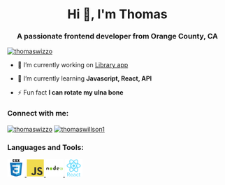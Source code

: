 <h1 align="center">Hi 👋, I'm Thomas</h1>
<h3 align="center">A passionate frontend developer from Orange County, CA</h3>

<p align="left"> <a href="https://twitter.com/thomaswizzo" target="blank"><img src="https://img.shields.io/twitter/follow/thomaswizzo?logo=twitter&style=for-the-badge" alt="thomaswizzo" /></a> </p>

- 🔭 I’m currently working on [Library app](https://github.com/Wizzo1337/the-odin-project/tree/main/Library%20App)

- 🌱 I’m currently learning **Javascript, React, API**

- ⚡ Fun fact **I can rotate my ulna bone**

<h3 align="left">Connect with me:</h3>
<p align="left">
<a href="https://twitter.com/thomaswizzo" target="blank"><img align="center" src="https://raw.githubusercontent.com/rahuldkjain/github-profile-readme-generator/master/src/images/icons/Social/twitter.svg" alt="thomaswizzo" height="30" width="40" /></a>
<a href="https://linkedin.com/in/thomaswillson1" target="blank"><img align="center" src="https://raw.githubusercontent.com/rahuldkjain/github-profile-readme-generator/master/src/images/icons/Social/linked-in-alt.svg" alt="thomaswillson1" height="30" width="40" /></a>
</p>

<h3 align="left">Languages and Tools:</h3>
<p align="left"> <a href="https://www.w3schools.com/css/" target="_blank" rel="noreferrer"> <img src="https://raw.githubusercontent.com/devicons/devicon/master/icons/css3/css3-original-wordmark.svg" alt="css3" width="40" height="40"/> </a> <a href="https://developer.mozilla.org/en-US/docs/Web/JavaScript" target="_blank" rel="noreferrer"> <img src="https://raw.githubusercontent.com/devicons/devicon/master/icons/javascript/javascript-original.svg" alt="javascript" width="40" height="40"/> </a> <a href="https://nodejs.org" target="_blank" rel="noreferrer"> <img src="https://raw.githubusercontent.com/devicons/devicon/master/icons/nodejs/nodejs-original-wordmark.svg" alt="nodejs" width="40" height="40"/> </a> <a href="https://reactjs.org/" target="_blank" rel="noreferrer"> <img src="https://raw.githubusercontent.com/devicons/devicon/master/icons/react/react-original-wordmark.svg" alt="react" width="40" height="40"/> </a> </p>


<!--
**Wizzo1337/Wizzo1337** is a ✨ _special_ ✨ repository because its `README.md` (this file) appears on your GitHub profile.

Here are some ideas to get you started:

- 🔭 I’m currently working on ...
- 🌱 I’m currently learning ...
- 👯 I’m looking to collaborate on ...
- 🤔 I’m looking for help with ...
- 💬 Ask me about ...
- 📫 How to reach me: ...
- 😄 Pronouns: ...
- ⚡ Fun fact: ...
-->
